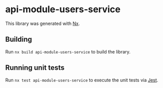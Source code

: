 # api-module-users-service

This library was generated with [Nx](https://nx.dev).

## Building

Run `nx build api-module-users-service` to build the library.

## Running unit tests

Run `nx test api-module-users-service` to execute the unit tests via [Jest](https://jestjs.io).

